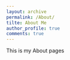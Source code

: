 ```yaml
---
layout: archive
permalink: /About/
tilte: About Me
author_profile: true
comments: true
---
```

 This is my About pages
